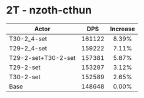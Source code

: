 # 2T - nzoth-cthun
| Actor | DPS | Increase |
|---|:---:|:---:|
|T30-2_4-set|161122|8.39%|
|T29-2_4-set|159222|7.11%|
|T29-2-set+T30-2-set|157381|5.87%|
|T29-2-set|153287|3.12%|
|T30-2-set|152589|2.65%|
|Base|148648|0.00%|
